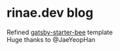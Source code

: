 # rinae.dev blog

Refined [gatsby-starter-bee](https://github.com/JaeYeopHan/gatsby-starter-bee) template  
Huge thanks to @JaeYeopHan

